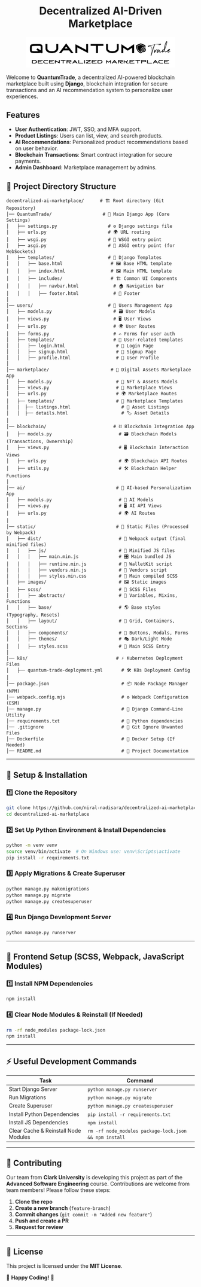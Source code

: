 <h1 align="center"> Decentralized AI-Driven Marketplace </h1>
<p align="center">
  <img src="static/images/v4/qt-black-transparent.png" alt="QuantumTrade Logo" width="400">
</p>

Welcome to **QuantumTrade**, a decentralized AI-powered blockchain marketplace built using **Django**, blockchain integration for secure transactions and an AI recommendation system to personalize user experiences.

## Features

- **User Authentication**: JWT, SSO, and MFA support.
- **Product Listings**: Users can list, view, and search products.
- **AI Recommendations**: Personalized product recommendations based on user behavior.
- **Blockchain Transactions**: Smart contract integration for secure payments.
- **Admin Dashboard**: Marketplace management by admins.

## 📂 Project Directory Structure

```
decentralized-ai-marketplace/      # 🏗️ Root directory (Git Repository)
│── QuantumTrade/                   # 📂 Main Django App (Core Settings)
│   ├── settings.py                   # ⚙️ Django settings file
│   ├── urls.py                       # 🌍 URL routing
│   ├── wsgi.py                       # 🚀 WSGI entry point
│   ├── asgi.py                       # 🚀 ASGI entry point (for WebSockets)
│   ├── templates/                    # 📂 Django Templates
│   │   ├── base.html                  # 🖼️ Base HTML template
│   │   ├── index.html                 # 🖼️ Main HTML template
│   │   ├── includes/                  # 🏗️ Common UI Components
│   │   │   ├── navbar.html             # 🏠 Navigation bar
│   │   │   ├── footer.html             # 📄 Footer
│
│── users/                            # 👤 Users Management App
│   ├── models.py                       # 🗃️ User Models
│   ├── views.py                        # 🖥️ User Views
│   ├── urls.py                         # 🌍 User Routes
│   ├── forms.py                        # ✍️ Forms for user auth
│   ├── templates/                      # 📂 User-related templates
│   │   ├── login.html                   # 🔑 Login Page
│   │   ├── signup.html                  # 📝 Signup Page
│   │   ├── profile.html                 # 👤 User Profile
│
│── marketplace/                       # 🏪 Digital Assets Marketplace App
│   ├── models.py                        # 🛒 NFT & Assets Models
│   ├── views.py                         # 🏬 Marketplace Views
│   ├── urls.py                          # 🌍 Marketplace Routes
│   ├── templates/                       # 📂 Marketplace Templates
│   │  ├── listings.html                   # 📃 Asset Listings
│   │  ├── details.html                    # 🏷️ Asset Details
│
│── blockchain/                         # ⛓️ Blockchain Integration App
│   ├── models.py                         # 🗃️ Blockchain Models (Transactions, Ownership)
│   ├── views.py                          # 🖥️ Blockchain Interaction Views
│   ├── urls.py                           # 🌍 Blockchain API Routes
│   ├── utils.py                          # 🛠️ Blockchain Helper Functions
│
│── ai/                                  # 🤖 AI-based Personalization App
│   ├── models.py                         # 🧠 AI Models
│   ├── views.py                          # 🖥️ AI API Views
│   ├── urls.py                           # 🌍 AI Routes
│
│── static/                              # 🎨 Static Files (Processed by Webpack)
│   ├── dist/                             # 📂 Webpack output (final minified files)
│   │   ├── js/                           # 📂 Minified JS files
│   │   │   ├── main.min.js               # 🎛️ Main bundled JS
│   │   │   ├── runtine.min.js            # 🔑 WalletKit script
│   │   │   ├── vendors.min.js            # 🔧 Vendors script
│   │   │   ├── styles.min.css            # 🎨 Main compiled SCSS
│   ├── images/                           # 🖼️ Static images
│   ├── scss/                             # 🎨 SCSS Files
│   │   ├── abstracts/                    # 🎨 Variables, Mixins, Functions
│   │   ├── base/                         # 🌎 Base styles (Typography, Resets)
│   │   ├── layout/                       # 📐 Grid, Containers, Sections
│   │   ├── components/                   # 🔧 Buttons, Modals, Forms
│   │   ├── themes/                       # 🎭 Dark/Light Mode
│   │   ├── styles.scss                   # 🎨 Main SCSS Entry
│
│── k8s/                                 # ⚡ Kubernetes Deployment Files
│   ├── quantum-trade-deployment.yml       # 🛠️ K8s Deployment Config
│
│── package.json                           # 📦 Node Package Manager (NPM)
│── webpack.config.mjs                     # ⚙️ Webpack Configuration (ESM)
│── manage.py                              # 🚀 Django Command-Line Utility
│── requirements.txt                       # 📜 Python dependencies
│── .gitignore                             # 🚫 Git Ignore Unwanted Files
│── Dockerfile                             # 🐳 Docker Setup (If Needed)
│── README.md                              # 📖 Project Documentation
```

---

## 🚀 Setup & Installation

### 1️⃣ **Clone the Repository**
```bash
git clone https://github.com/niral-nadisara/decentralized-ai-marketplace.git
cd decentralized-ai-marketplace
```

### 2️⃣ **Set Up Python Environment & Install Dependencies**
```bash
python -m venv venv
source venv/bin/activate  # On Windows use: venv\Scripts\activate
pip install -r requirements.txt
```

### 3️⃣ **Apply Migrations & Create Superuser**
```bash
python manage.py makemigrations
python manage.py migrate
python manage.py createsuperuser
```

### 4️⃣ **Run Django Development Server**
```bash
python manage.py runserver
```

---

## 🎨 Frontend Setup (SCSS, Webpack, JavaScript Modules)

### 1️⃣ **Install NPM Dependencies**
```bash
npm install
```

### 4️⃣ **Clear Node Modules & Reinstall (If Needed)**
```bash
rm -rf node_modules package-lock.json
npm install
```

---

## ⚡ Useful Development Commands
| Task | Command |
|-----------------|------------------------------------------------|
| Start Django Server | `python manage.py runserver` |
| Run Migrations | `python manage.py migrate` |
| Create Superuser | `python manage.py createsuperuser` |
| Install Python Dependencies | `pip install -r requirements.txt` |
| Install JS Dependencies | `npm install` |
| Clear Cache & Reinstall Node Modules | `rm -rf node_modules package-lock.json && npm install` |

---

## 🤝 Contributing
Our team from **Clark University** is developing this project as part of the **Advanced Software Engineering** course.
Contributions are welcome from team members! Please follow these steps:
1. **Clone the repo**
2. **Create a new branch** (`feature-branch`)
3. **Commit changes** (`git commit -m "Added new feature"`)
4. **Push and create a PR**
5. **Request for review**

---

## 📜 License
This project is licensed under the **MIT License**.

🚀 **Happy Coding!** 🎉

